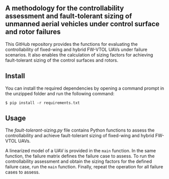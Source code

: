 A methodology for the controllability assessment and fault-tolerant sizing of unmanned aerial vehicles under control surface and rotor failures
-------
This GitHub repository provides the functions for evaluating the controllability of fixed-wing and hybrid FW-VTOL UAVs under failure scenarios. It also enables the calculation of sizing factors for achieving fault-tolerant sizing of the control surfaces and rotors.

Install
-------
You can install the required dependencies by opening a command prompt in the unzipped folder and run the following command:
``` {.bash}
$ pip install -r requirements.txt
```


Usage
-------
The *fault-tolerant-sizing.py* file contains Python functions to assess the controllability 
and achieve fault-tolerant sizing of fixed-wing and hybrid FW-VTOL UAVs.

A linearized model of a UAV is provided in the `main` function. 
In the same function, the failure matrix defines the failure case to assess. 
To run the controllability assessment and obtain the sizing factors for the defined failure case, run the `main` function.
Finally, repeat the operation for all failure cases to assess.
